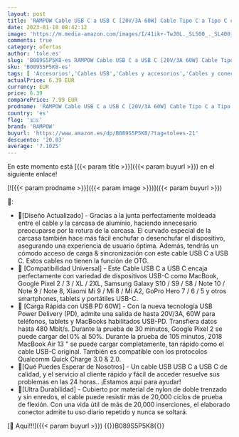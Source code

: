 ```yaml
---
layout: post
title: 'RAMPOW Cable USB C a USB C [20V/3A 60W] Cable Tipo C a Tipo C con Power Delivery Compatible para Samsung S21/S20/S9/S8  Huawei P40  Macbook  MacBook Air  Macbook Pro  iPad Pro 2020-Gris 1M'
date: 2023-01-18 08:42:12
image: 'https://m.media-amazon.com/images/I/41ik+-TwJ0L._SL500_._SL400_.jpg'
comments: true
category: ofertas
author: 'tole.es'
slug: 'B089S5P5K8-es RAMPOW Cable USB C a USB C [20V/3A 60W] Cable Tipo C a...'
sku: 'B089S5P5K8-es'
tags: [ 'Accesorios','Cables USB','Cables y accesorios','Cables y conectores','Informática','ipad','rampow','🇪🇸', ]
actualPrice: 6.39 EUR
currency: EUR
price: 6.39
comparePrice: 7.99 EUR
prodname: 'RAMPOW Cable USB C a USB C [20V/3A 60W] Cable Tipo C a Tipo C con Power Delivery Compatible para Samsung S21/S20/S9/S8  Huawei P40  Macbook  MacBook Air  Macbook Pro  iPad Pro 2020-Gris 1M'
country: 'es'
flag: '🇪🇸'
brand: 'RAMPOW'
buyurl: 'https://www.amazon.es/dp/B089S5P5K8/?tag=tolees-21'
descuento: '20.03'
average: '7.1025'
---
```


En este momento está [{{< param title >}}]({{< param buyurl >}}) en el siguiente enlace!

[![{{< param prodname >}}]({{< param image >}})]({{< param buyurl >}})

🔎:

- 💯[Diseño Actualizado] - Gracias a la junta perfectamente moldeada entre el cable y la carcasa de aluminio, haciendo innecesario preocuparse por la rotura de la carcasa. El curvado especial de la carcasa también hace más fácil enchufar o desenchufar el dispositivo, asegurando una experiencia de usuario óptima. Además, tendrás un cómodo acceso de carga & sincronización con este cable USB C a USB C. Estos cables no tienen la función de OTG.
- 📱 [Compatibilidad Universal] - Este Cable USB C a USB C encaja perfectamente con variedad de dispositivos USB-C como MacBook, Google Pixel 2 / 3 / XL / 2XL, Samsung Galaxy S10 / S9 / S8 / Note 10 / Note 9 / Note 8, Xiaomi Mi 9 / Mi 8 / Mi A2, GoPro Hero 7 / 6 / 5 y otros smartphones, tablets y portátiles USB-C.
- 📱 [Carga Rápida con USB PD 60W] - Con la nueva tecnología USB Power Delivery (PD), admite una salida de hasta 20V/3A, 60W para teléfonos, tablets y MacBooks habilitados USB-PD. Transfiera datos hasta 480 Mbit/s. Durante la prueba de 30 minutos, Google Pixel 2 se puede cargar del 0% al 50%. Durante la prueba de 105 minutos, 2018 MacBook Air 13 " se puede cargar completamente, tan rápido como el cable USB-C original. También es compatible con los protocolos Qualcomm Quick Charge 3.0 & 2.0.
- 🔔[Qué Puedes Esperar de Nosotros] - Un cable USB USB C a USB C de calidad, y el servicio al cliente rápido y fácil de acceder resuelve sus problemas en las 24 horas.. ¡Estamos aquí para ayudar!
- 💯[Ultra Durabilidad] - Cubierto por material de nylon de doble trenzado y sin enredos, el cable puede resistir más de 20,000 ciclos de prueba de flexión. Con una vida útil de más de 20,000 inserciones, el elaborado conector admite tu uso diario repetido y nunca se soltará.

[🛒 Aquí!!!]({{< param buyurl >}})
{{<world>}}B089S5P5K8{{</world>}}
